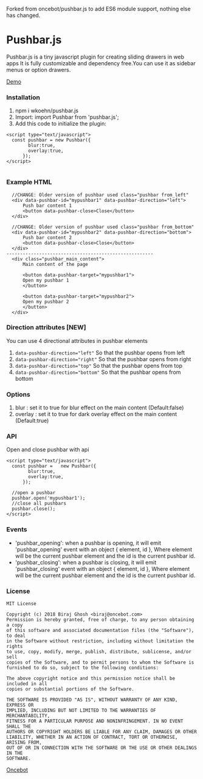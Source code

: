 Forked from oncebot/pushbar.js to add ES6 module support, nothing else has changed.

# Pushbar.js
Pushbar.js is a tiny javascript plugin for creating sliding drawers in web apps
It is fully customizable and dependency free.You can use it as sidebar menus or option drawers.


[Demo](https://oncebot.github.io/pushbar.js/)

### Installation

1. npm i wkoehn/pushbar.js
2. Import: import Pushbar from 'pushbar.js';
3. Add this code to initialize the plugin:

```
<script type="text/javascript">
  const pushbar = new Pushbar({
        blur:true,
        overlay:true,
      });
</script>
	
```

### Example HTML
```
  //CHANGE: Older version of pushbar used class="pushbar from_left"
  <div data-pushbar-id="mypushbar1" data-pushbar-direction="left">
      Push bar content 1
      <button data-pushbar-close>Close</button>
  </div>

  //CHANGE: Older version of pushbar used class="pushbar from_bottom"
  <div data-pushbar-id="mypushbar2" data-pushbar-direction="bottom">
      Push bar content 2
      <button data-pushbar-close>Close</button>
  </div>
------------------------------------------------------
  <div class="pushbar_main_content">
      Main content of the page

      <button data-pushbar-target="mypushbar1">
      Open my pushbar 1
      </button>

      <button data-pushbar-target="mypushbar2">
      Open my pushbar 2
      </button>
  </div>
 ```

 ### Direction attributes [NEW]

You can use 4 directional attributes in pushbar elements
1. `data-pushbar-direction="left"` So that the pushbar opens from left
2. `data-pushbar-direction="right"` So that the pushbar opens from right
3. `data-pushbar-direction="top"` So that the pushbar opens from top
4. `data-pushbar-direction="bottom"` So that the pushbar opens from bottom


### Options

1. blur : set it to true for blur effect on the main content (Default:false)
2. overlay : set it to true for dark overlay effect on the main content (Default:true)

### API

Open and close pushbar with api
```
<script type="text/javascript">
  const pushbar =   new Pushbar({
        blur:true,
        overlay:true,
      });

  //open a pushbar
  pushbar.open('mypushbar1');	
  //close all pushbars
  pushbar.close();	
</script>
```

### Events 

* 'pushbar_opening': when a pushbar is opening, it will emit 'pushbar_opening' event with an object { element, id }, Where element will be the current pushbar element and the id is the current pushbar id.
* 'pushbar_closing': when a pushbar is closing, it will emit 'pushbar_closing' event with an object { element, id }, Where element will be the current pushbar element and the id is the current pushbar id.

### License

```
MIT License

Copyright (c) 2018 Biraj Ghosh <biraj@oncebot.com>
Permission is hereby granted, free of charge, to any person obtaining a copy
of this software and associated documentation files (the "Software"), to deal
in the Software without restriction, including without limitation the rights
to use, copy, modify, merge, publish, distribute, sublicense, and/or sell
copies of the Software, and to permit persons to whom the Software is
furnished to do so, subject to the following conditions:

The above copyright notice and this permission notice shall be included in all
copies or substantial portions of the Software.

THE SOFTWARE IS PROVIDED "AS IS", WITHOUT WARRANTY OF ANY KIND, EXPRESS OR
IMPLIED, INCLUDING BUT NOT LIMITED TO THE WARRANTIES OF MERCHANTABILITY,
FITNESS FOR A PARTICULAR PURPOSE AND NONINFRINGEMENT. IN NO EVENT SHALL THE
AUTHORS OR COPYRIGHT HOLDERS BE LIABLE FOR ANY CLAIM, DAMAGES OR OTHER
LIABILITY, WHETHER IN AN ACTION OF CONTRACT, TORT OR OTHERWISE, ARISING FROM,
OUT OF OR IN CONNECTION WITH THE SOFTWARE OR THE USE OR OTHER DEALINGS IN THE
SOFTWARE.
```

[Oncebot](https://oncebot.com)
